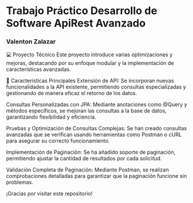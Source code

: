 # Trabajo Práctico Desarrollo de Software ApiRest  Avanzado
<h3> Valenton Zalazar</h3>

💻 Proyecto Técnico
Este proyecto introduce varias optimizaciones y mejoras, destacando por su enfoque modular y la implementación de características avanzadas.

🚀 Características Principales
Extensión de API: Se incorporan nuevas funcionalidades a la API existente, permitiendo consultas especializadas y gestionando de manera eficaz el retorno de los datos.

Consultas Personalizadas con JPA: Mediante anotaciones como @Query y métodos específicos, se mejoran las consultas a la base de datos, garantizando flexibilidad y eficiencia.

Pruebas y Optimización de Consultas Complejas: Se han creado consultas avanzadas que se verifican usando herramientas como Postman o cURL para asegurar su correcto funcionamiento.

Implementación de Paginación: Se ha añadido soporte de paginación, permitiendo ajustar la cantidad de resultados por cada solicitud.

Validación Completa de Paginación: Mediante Postman, se realizan comprobaciones detalladas para garantizar que la paginación funcione sin problemas.

¡Gracias por visitar este repositorio!
